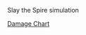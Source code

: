 Slay the Spire simulation

[Damage Chart](https://htmlpreview.github.io/?https://raw.githubusercontent.com/stephen5ng/slaythespire/main/plotly.html?token=GHSAT0AAAAAABXDQFAHLH4JYJIBQW7UZ74YYX2PGBA) 

